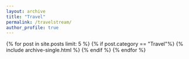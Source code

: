```yaml
---
layout: archive
title: "Travel"
permalink: /travelstream/
author_profile: true
---
```


{% for post in site.posts limit: 5 %}
  {% if post.category == "Travel"%}
    {% include archive-single.html %}
  {% endif %}
{% endfor %}
